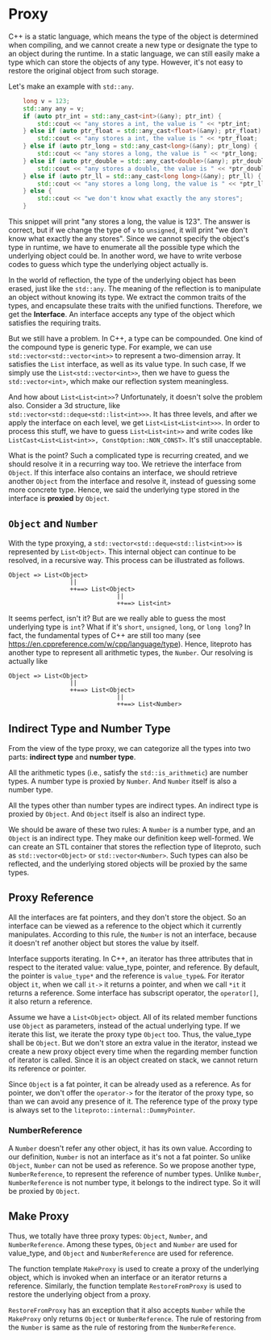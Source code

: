# Proxy

C++ is a static language, which means the type of the object is determined when compiling, and we cannot create a new
type or designate the type to an object during the runtime. In a static language, we can still easily make a type which
can store the objects of any type. However, it's not easy to restore the original object from such storage.

Let's make an example with `std::any`.

```C++
    long v = 123;
    std::any any = v;
    if (auto ptr_int = std::any_cast<int>(&any); ptr_int) {
        std::cout << "any stores a int, the value is " << *ptr_int;
    } else if (auto ptr_float = std::any_cast<float>(&any); ptr_float) {
        std::cout << "any stores a int, the value is " << *ptr_float;
    } else if (auto ptr_long = std::any_cast<long>(&any); ptr_long) {
        std::cout << "any stores a long, the value is " << *ptr_long;
    } else if (auto ptr_double = std::any_cast<double>(&any); ptr_double) {
        std::cout << "any stores a double, the value is " << *ptr_double;
    } else if (auto ptr_ll = std::any_cast<long long>(&any); ptr_ll) {
        std::cout << "any stores a long long, the value is " << *ptr_ll;
    } else {
        std::cout << "we don't know what exactly the any stores";
    }
```

This snippet will print "any stores a long, the value is 123". The answer is correct, but if we change the type of `v` to
`unsigned`, it will print "we don't know what exactly the any stores". Since we cannot specify the object's type in runtime,
we have to enumerate all the possible type which the underlying object could be. In another word, we have to write verbose
codes to guess which type the underlying object actually is.

In the world of reflection, the type of the underlying object has been erased, just like the `std::any`. The meaning of the
reflection is to manipulate an object without knowing its type. We extract the common traits of the types, and encapsulate
these traits with the unified functions. Therefore, we get the **Interface**. An interface accepts any type of the object
which satisfies the requiring traits.

But we still have a problem. In C++, a type can be compounded. One kind of the compound type is generic type. For example,
we can use `std::vector<std::vector<int>>` to represent a two-dimension array. It satisfies the `List` interface, as well
as its value type. In such case, If we simply use the `List<std::vector<int>>`, then we have to guess the `std::vector<int>`,
which make our reflection system meaningless.

And how about `List<List<int>>`? Unfortunately, it doesn't solve the problem also. Consider a 3d structure, like
`std::vector<std::deque<std::list<int>>>`. It has three levels, and after we apply the interface on each level, we get
`List<List<List<int>>>`. In order to process this stuff, we have to guess `List<List<int>>` and write codes like
`ListCast<List<List<int>>, ConstOption::NON_CONST>`. It's still unacceptable.

What is the point? Such a complicated type is recurring created, and we should resolve it in a recurring way too.
We retrieve the interface from `Object`. If this interface also contains an interface, we should retrieve another `Object`
from the interface and resolve it, instead of guessing some more concrete type. Hence, we said the underlying type stored
in the interface is **proxied** by `Object`.

## `Object` and `Number`

With the type proxying, a `std::vector<std::deque<std::list<int>>>` is represented by `List<Object>`. This internal object
can continue to be resolved, in a recursive way. This process can be illustrated as follows.

```
Object => List<Object>
                 ||
                 ++==> List<Object>
                              ||
                              ++==> List<int>
```

It seems perfect, isn't it? But are we really able to guess the most underlying type is `int`? What if it's `short`,
`unsigned`, `long`, or `long long`? In fact, the fundamental types of C++ are still too many
(see https://en.cppreference.com/w/cpp/language/type). Hence, liteproto has another type to represent all arithmetic
types, the `Number`. Our resolving is actually like

```
Object => List<Object>
                 ||
                 ++==> List<Object>
                              ||
                              ++==> List<Number>
```

## Indirect Type and Number Type

From the view of the type proxy, we can categorize all the types into two parts: **indirect type** and **number type**.

All the arithmetic types (i.e., satisfy the `std::is_arithmetic`) are number types. A number type is proxied by `Number`.
And `Number` itself is also a number type.

All the types other than number types are indirect types. An indirect type is proxied by `Object`. And `Object` itself is
also an indirect type.

We should be aware of these two rules: A `Number` is a number type, and an `Object` is an indirect type. They make our
definition keep well-formed. We can create an STL container that stores the reflection type of liteproto, such as
`std::vector<Object>` or `std::vector<Number>`. Such types can also be reflected, and the underlying stored objects will
be proxied by the same types.

## Proxy Reference

All the interfaces are fat pointers, and they don't store the object. So an interface can be viewed as a reference to the
object which it currently manipulates. According to this rule, the `Number` is not an interface, because it doesn't ref
another object but stores the value by itself.

Interface supports iterating. In C++, an iterator has three attributes that in respect to the iterated value: value_type,
pointer, and reference. By default, the pointer is `value_type*` and the reference is `value_type&`. For iterator object
`it`, when we call `it->` it returns a pointer, and when we call `*it` it returns a reference. Some interface has subscript
operator, the `operator[]`, it also return a reference.

Assume we have a `List<Object>` object. All of its related member functions use `Object` as parameters, instead of the
actual underlying type. If we iterate this list, we iterate the proxy type `Object` too. Thus, the value_type shall be
`Object`. But we don't store an extra value in the iterator, instead we create a new proxy object every time when the
regarding member function of iterator is called. Since it is an object created on stack, we cannot return its reference
or pointer.

Since `Object` is a fat pointer, it can be already used as a reference. As for pointer, we don't offer the `operator->`
for the iterator of the proxy type, so than we can avoid any presence of it. The reference type of the proxy type is
always set to the `liteproto::internal::DummyPointer`.

### NumberReference

A `Number` doesn't refer any other object, it has its own value. According to our definition, `Number` is not an interface
as it's not a fat pointer. So unlike `Object`, `Number` can not be used as reference. So we propose another type,
`NumberReference`, to represent the reference of number types. Unlike `Number`, `NumberReference` is not number type, it
belongs to the indirect type. So it will be proxied by `Object`.

## Make Proxy

Thus, we totally have three proxy types: `Object`, `Number`, and `NumberReference`. Among these types, `Object` and `Number`
are used for value_type, and `Object` and `NumberReference` are used for reference.

The function template `MakeProxy` is used to create a proxy of the underlying object, which is invoked when an interface
or an iterator returns a reference. Similarly, the function template `RestoreFromProxy` is used to restore the underlying
object from a proxy.

`RestoreFromProxy` has an exception that it also accepts `Number` while the `MakeProxy` only returns `Object` or
`NumberReference`. The rule of restoring from the `Number` is same as the rule of restoring from the `NumberReference`.
